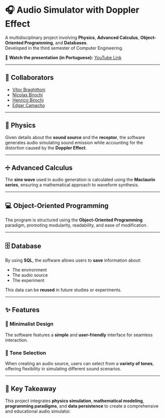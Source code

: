 # 🎧 Audio Simulator with Doppler Effect

A multidisciplinary project involving **Physics**, **Advanced Calculus**, **Object-Oriented Programming**, and **Databases**.  
Developed in the third semester of Computer Engineering.

🎥 **Watch the presentation (in Portuguese):** [YouTube Link](https://www.youtube.com/watch?v=SodHzU3wJBo)

---

## 👥 Collaborators

- [Vítor Braghittoni](https://github.com/VBraghittoni)  
- [Nicolas Birochi](https://github.com/nicholasbirochi)  
- [Henrico Birochi](https://github.com/henricobirochi)  
- [Edgar Camacho](https://github.com/Edgarcsr)

---

## 🔬 Physics

Given details about the **sound source** and the **receptor**, the software generates audio simulating sound emission while accounting for the distortion caused by the **Doppler Effect**.

---

## ➗ Advanced Calculus

The **sine wave** used in audio generation is calculated using the **Maclaurin series**, ensuring a mathematical approach to waveform synthesis.

---

## 💻 Object-Oriented Programming

The program is structured using the **Object-Oriented Programming** paradigm, promoting modularity, readability, and ease of modification.

---

## 🗄️ Database

By using **SQL**, the software allows users to **save** information about:

- The environment
- The audio source
- The experiment

This data can be **reused** in future studies or experiments.

---

## ✨ Features

### 🎨 Minimalist Design

The software features a **simple** and **user-friendly** interface for seamless interaction.

### 🎼 Tone Selection

When creating an audio source, users can select from a **variety of tones**, offering flexibility in simulating different sound scenarios.

---

## 🚀 Key Takeaway

This project integrates **physics simulation**, **mathematical modeling**, **programming paradigms**, and **data persistence** to create a comprehensive and educational audio simulator.

